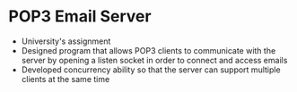 # POP3 Email Server
- University's assignment
- Designed program that allows POP3 clients to communicate with the server by opening a listen socket in order to connect and access emails
- Developed concurrency ability so that the server can support multiple clients at the same time
